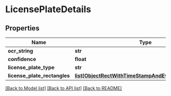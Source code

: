 # LicensePlateDetails

## Properties
Name | Type | Description | Notes
------------ | ------------- | ------------- | -------------
**ocr_string** | **str** |  | [optional] 
**confidence** | **float** |  | [optional] 
**license_plate_type** | **str** |  | [optional] 
**license_plate_rectangles** | [**list[ObjectRectWithTimeStampAndEventSnapReference]**](ObjectRectWithTimeStampAndEventSnapReference.md) |  | [optional] 

[[Back to Model list]](../README.md#documentation-for-models) [[Back to API list]](../README.md#documentation-for-api-endpoints) [[Back to README]](../README.md)

